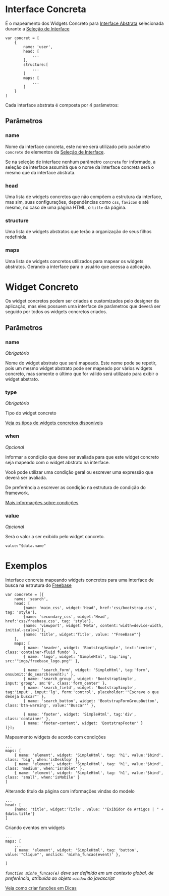 # Interface Concreta

É o mapeamento dos Widgets Concreto para [Interface Abstrata](abstract-interface.md)
selecionada durante a [Seleção de Interface](interface-selection.md)

    var concret = [
        {
            name: 'user',
            head: [ 
                ...
            ],
            structure:[
                ...
            ]
            maps: [
                ...
            ]
        }
    ]
    
Cada interface abstrata é composta por 4 parâmetros:

## Parâmetros

### name

Nome da interface concreta, este nome será utilizado pelo parâmetro `concrete` de elementos da 
[Seleção de Interface](interface-selection.md).

Se na seleção de interface nenhum parâmetro `concrete` for informado, a seleção de interface assumirá que o nome
da interface concreta será o mesmo que da interface abstrata.

### head

Uma lista de widgets concretos que não compõem a estrutura da interface, mas sim, suas configurações,
dependências como `css`, `favicon` e até mesmo, no caso de uma página HTML, o `title` da página.

### structure

Uma lista de widgets abstratos que terão a organização de seus filhos redefinida.

### maps

Uma lista de widgets concretos utilizados para mapear os widgets abstratos. Gerando a interface para o usuário que
acessa a aplicação.

# Widget Concreto

Os widget concretos podem ser criados e customizados pelo designer da aplicação, mas eles possuem uma interface de
parâmetros que deverá ser seguido por todos os widgets concretos criados.
 
## Parâmetros
 
### name

*Obrigatório*

Nome do widget abstrato que será mapeado. Este nome pode se repetir, pois um mesmo widget abstrato pode ser mapeado
por vários widgets concreto, mas somente o último que for válido será utilizado para exibir o widget abstrato.

### type

*Obrigatório*

Tipo do widget concreto

[Veja os tipos de widgets concretos disponíveis](widgets.md)

### when

*Opcional*

Informar a condição que deve ser avaliada para que este widget concreto seja mapeado com o widget abstrato na interface.

Você pode utilizar uma condição geral ou escrever uma expressão que deverá ser avaliada.

De preferência a escrever as condição na estrutura de condição do framework.

[Mais informações sobre condições](conditions.md)

### value

*Opcional*

Será o valor a ser exibido pelo widget concreto.

    value:"$data.name"

# Exemplos

Interface concreta mapeando widgets concretos para uma interface de busca na estrutura do
[Freebase](http://www.freebase.org)

    var concrete = [{
        name: 'search',
        head: [
            {name: 'main_css', widget:'Head', href:'css/bootstrap.css', tag: 'style'},
            {name: 'secondary_css', widget:'Head', href:'css/freebase.css', tag: 'style'},
            {name: 'viewport', widget:'Meta', content:'width=device-width, initial-scale=1'},
            {name: 'title', widget:'Title', value: '"FreeBase"'}
        ],
        maps: [
            { name: 'header', widget: 'BootstrapSimple', text:'center', class:'container-fluid fundo' },
            { name: 'logo', widget: 'SimpleHtml', tag:'img', src:'"imgs/freebase_logo.png"' },
    
            { name: 'search_form', widget: 'SimpleHtml', tag:'form', onsubmit:'do_search(event);' },
            { name: 'search_group', widget: 'BootstrapSimple', input:'group', sm:'8', class:'form_center' },
            { name: 'search_field', widget: 'BootstrapSimple', tag:'input', input:'lg', form:'control', placeholder:'"Escreve o que deseja buscar"' },
            { name: 'search_button', widget: 'BootstrapFormGroupButton', class:'btn-warning', value:'"Buscar"' },
    
            { name: 'footer', widget: 'SimpleHtml', tag:'div', class:'container' },
            { name: 'footer-content', widget: 'BootstrapFooter' }
    ]}];

Mapeamento widgets de acordo com condições

    ...
    maps: [
        { name: 'element', widget: 'SimpleHtml', tag: 'h1', value:'$bind', class: 'big', when:'isDesktop' },
        { name: 'element', widget: 'SimpleHtml', tag: 'h1', value:'$bind', class: 'medium', when:'isTablet' },
        { name: 'element', widget: 'SimpleHtml', tag: 'h1', value:'$bind', class: 'small', when:'isMobile' }
    ]
    
Alterando titulo da página com informações vindas do modelo
    
    ...
    head: [
        {name: 'title', widget:'Title', value: '"Exibidor de Artigos | " + $data.title'}
    ]
    
Criando eventos em widgets

    ...
    maps: [
        ...
        { name: 'element', widget: 'SimpleHtml', tag: 'button', value:'"Clique"', onclick: 'minha_funcao(event)' },
        
    ]

*`function minha_funcao(e)` deve ser definida em um contexto global, de preferência, atribuída ao objeto `window` do javascript*

[Veja como criar funções em Dicas](tips.md#criando-funcoes)
   
    
